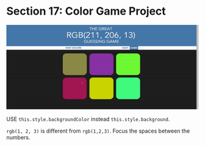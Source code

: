 # Section 17: Color Game Project

![](./Photos/1.gif)



USE `this.style.backgroundColor` instead `this.style.background`.

`rgb(1, 2, 3)` is different from `rgb(1,2,3)`. Focus the spaces between the numbers.



